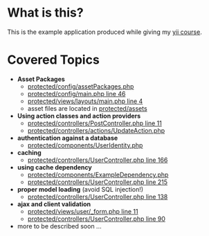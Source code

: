 What is this?
=============

This is the example application produced while giving my [yii course](http://www.cebe.cc/training).

Covered Topics
==============

- **Asset Packages**
  - [protected/config/assetPackages.php](https://github.com/cebe/yii-course-example-code/blob/master/app/protected/config/assetPackages.php)
  - [protected/config/main.php line 46](https://github.com/cebe/yii-course-example-code/blob/master/app/protected/config/main.php#L46)
  - [protected/views/layouts/main.php line 4](https://github.com/cebe/yii-course-example-code/blob/master/app/protected/views/layouts/main.php#L4)
  - asset files are located in [protected/assets](https://github.com/cebe/yii-course-example-code/tree/master/app/protected/assets)
- **Using action classes and action providers**
  - [protected/controllers/PostController.php line 11](https://github.com/cebe/yii-course-example-code/blob/master/app/protected/controllers/PostController.php#L11)
  - [protected/controllers/actions/UpdateAction.php](https://github.com/cebe/yii-course-example-code/blob/master/app/protected/controllers/actions/UpdateAction.php)
- **authentication against a database**
  - [protected/components/UserIdentity.php](https://github.com/cebe/yii-course-example-code/blob/master/app/protected/components/UserIdentity.php)
- **caching**
  - [protected/controllers/UserController.php line 166](https://github.com/cebe/yii-course-example-code/blob/master/app/protected/controllers/UserController.php#L166)
- **using cache dependency**
  - [protected/components/ExampleDependency.php](https://github.com/cebe/yii-course-example-code/blob/master/app/protected/components/ExampleDependency.php)
  - [protected/controllers/UserController.php line 215](https://github.com/cebe/yii-course-example-code/blob/master/app/protected/controllers/UserController.php#L215)
- **proper model loading** (avoid SQL injection!)
  - [protected/controllers/UserController.php line 138](https://github.com/cebe/yii-course-example-code/blob/master/app/protected/controllers/UserController.php#L138)
- **ajax and client validation**
  - [protected/views/user/_form.php line 11](https://github.com/cebe/yii-course-example-code/blob/master/app/protected/views/user/_form.php#L11)
  - [protected/controllers/UserController.php line 90](https://github.com/cebe/yii-course-example-code/blob/master/app/protected/controllers/UserController.php#L90)
- more to be described soon ...





